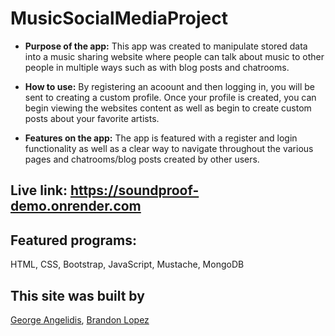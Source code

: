 # MusicSocialMediaProject
* **Purpose of the app:** 
  This app was created to manipulate stored data into a music sharing website where people can talk about music to other people in multiple ways such as with blog posts and chatrooms.
  
* **How to use:**
    By registering an acoount and then logging in, you will be sent to creating a custom profile. Once your profile is created, you can begin viewing the websites content as well as begin 
  to create custom posts about your favorite artists.
* **Features on the app:**
     The app is featured with a register and login functionality as well as a clear way to navigate throughout the various pages and chatrooms/blog posts created by other users.
     
 ## Live link: https://soundproof-demo.onrender.com
      
      
## Featured programs: 
HTML, CSS, Bootstrap, JavaScript, Mustache, MongoDB

## This site was built by
[George Angelidis](https://github.com/Gazmoji), [Brandon Lopez](https://github.com/BLO2210)
